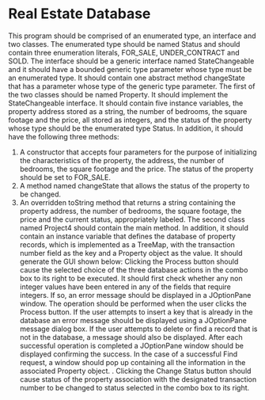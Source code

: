 # Real Estate Database
This program should be comprised of an enumerated type, an interface and two classes. The
enumerated type should be named Status and should contain three enumeration literals,
FOR_SALE, UNDER_CONTRACT and SOLD.
The interface should be a generic interface named StateChangeable and it should have a
bounded generic type parameter whose type must be an enumerated type. It should contain one
abstract method changeState that has a parameter whose type of the generic type parameter.
The first of the two classes should be named Property. It should implement the
StateChangeable interface. It should contain five instance variables, the property address stored
as a string, the number of bedrooms, the square footage and the price, all stored as integers, and
the status of the property whose type should be the enumerated type Status. In addition, it
should have the following three methods:
1. A constructor that accepts four parameters for the purpose of initializing the
characteristics of the property, the address, the number of bedrooms, the square footage
and the price. The status of the property should be set to FOR_SALE.
2. A method named changeState that allows the status of the property to be changed.
3. An overridden toString method that returns a string containing the property address, the
number of bedrooms, the square footage, the price and the current status, appropriately
labeled.
The second class named Project4 should contain the main method. In addition, it should
contain an instance variable that defines the database of property records, which is implemented
as a TreeMap, with the transaction number field as the key and a Property object as the value. It
should generate the GUI shown below:
Clicking the Process button should cause the selected choice of the three database actions in the
combo box to its right to be executed. It should first check whether any non integer values have
been entered in any of the fields that require integers. If so, an error message should be displayed
in a JOptionPane window. The operation should be performed when the user clicks the Process
button. If the user attempts to insert a key that is already in the database an error message should
be displayed using a JOptionPane message dialog box. If the user attempts to delete or find a
record that is not in the database, a message should also be displayed. After each successful
operation is completed a JOptionPane window should be displayed confirming the success. In
the case of a successful Find request, a window should pop up containing all the information in
the associated Property object.
.
Clicking the Change Status button should cause status of the property association with the
designated transaction number to be changed to status selected in the combo box to its right.
